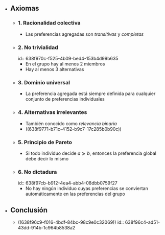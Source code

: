 - ## Axiomas
	- ### 1. Racionalidad colectiva
		- Las preferencias agregadas son *transitivas* y *completas*
	- ### 2. No trivialidad
	  id:: 638f970c-f525-4b09-bed4-153b4d99b635
		- En el grupo hay al menos 2 miembros
		- Hay al menos 3 alternativas
	- ### 3. Dominio universal
		- La preferencia agregada está siempre definida para cualquier conjunto de preferencias individuales
	- ### 4. Alternativas irrelevantes
		- También conocido como *relevancia binaria*
		- ((638f9771-b71c-4152-b9c7-17c285b0b90c))
	- ### 5. Principio de Pareto
		- Si todo individuo decide $a \succeq b$, entonces la preferencia global debe decir lo mismo
	- ### 6. No dictadura
	  id:: 638f97cb-b912-4ea4-abb4-08dbb0759f27
		- No hay ningún individuo cuyas preferencias se conviertan automáticamente en las preferencias del grupo
- ## Conclusión
	- ((638f96c9-f016-4bdf-84bc-98c9e0c32069))
	  id:: 638f96c4-ad51-43dd-914b-1c964b8538a2